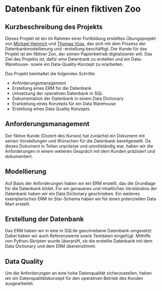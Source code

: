 # Datenbank für einen fiktiven Zoo
 ## Kurzbeschreibung des Projekts
Dieses Projekt ist ein im Rahmen einer Fortbildung erstelltes Übungsprojekt von [Michael Heinrich](https://github.com/JimmyKnox2058) und [Thomas Voss](https://github.com/Thomas-Voss), das sich mit dem Prozess der Datenbankmodellierung und -erstellung beschäftigt. Der Kunde für das Projekt ist ein fiktiver Zoo, der seinen Papierbetrieb digitalisieren will. Das Ziel des Projekts ist, dafür eine Datenbank zu erstellen und ein Data-Warehouse- sowie ein Data-Quality-Konzept zu erarbeiten.

Das Projekt beinhaltet die folgenden Schritte:
 - Anforderungsmanagement
 - Erstellung eines ERM für die Datenbank
 - Umsetzung der operativen Datenbank in SQL
 - Dokumentation der Datenbank in einem Data Dictionary
 - Erarbeitung eines Konzepts für ein Data Warehouse
 - Erstellung eines Data Quality Konzepts

## Anforderungsmanagement
 Der fiktive Kunde (Dozent des Kurses) hat zunächst ein Dokument mit seinen Vorstellungen und Wünschen für die Datenbank bereitgestellt. Da dieses Dokument in Teilen unpräzise und unvollständig war, haben wir die Anforderungen in einem weiteren Gespräch mit dem Kunden präzisiert und dokumentiert.

## Modellierung
 Auf Basis der Anforderungen haben wir ein ERM erstellt, das die Grundlage für die Datenbank bildet. Für ein genaueres und inhaltliches Verständnis der Datenbank haben wir ein Data Dictionary geschrieben. Ein weiteres exemplarisches ERM im Star-Schema haben wir für einen potenziellen Data Mart erstellt.

## Erstellung der Datenbank
 Das ERM haben wir in eine in SQLite geschriebene Datenbank umgesetzt. Dabei haben wir auch Referenzwerte sowie Testdaten eingefügt. Mithilfe von Python-Skripten wurde überprüft, ob die erstellte Datenbank mit dem Data Dictionary und dem ERM übereinstimmt.

## Data Quality
 Um die Anforderungen an eine hohe Datenqualität sicherzustellen, haben wir ein Datenqualitätskonzept für den operativen Betrieb des Kunden ausgearbeitet.
